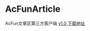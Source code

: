 # AcFunArticle
AcFun文章区第三方客户端
[v1.0 下载地址](http://file.liubaicai.net/apk/acfun/AcFunArticle-v1.0.0.0-201603271717.apk) 
